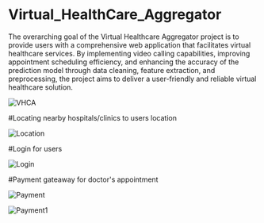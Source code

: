 # Virtual_HealthCare_Aggregator
The overarching goal of the Virtual Healthcare Aggregator project is to provide users with a comprehensive web application that facilitates virtual 
healthcare services. By implementing video calling capabilities, improving appointment scheduling efficiency, and enhancing the accuracy of the prediction
model through data cleaning, feature extraction, and preprocessing, the project aims to deliver a user-friendly and reliable virtual healthcare solution.


![VHCA](https://github.com/R4hul04/Virtual_HealthCare_Aggregator/assets/78637928/575be275-788e-49a6-8a87-26d0318486eb)

#Locating nearby hospitals/clinics to users location

![Location](https://github.com/R4hul04/Virtual_HealthCare_Aggregator/assets/78637928/9427fbe8-14b7-455f-aa45-e7303aac7a41)

#Login for users

![Login](https://github.com/R4hul04/Virtual_HealthCare_Aggregator/assets/78637928/d0efa182-0408-442c-be62-832808a2640a)

#Payment gateaway for doctor's appointment

![Payment](https://github.com/R4hul04/Virtual_HealthCare_Aggregator/assets/78637928/f5f21ffa-2fc2-49f1-bfae-c55a33054dc8)

![Payment1](https://github.com/R4hul04/Virtual_HealthCare_Aggregator/assets/78637928/eca9d6b2-a5ca-4577-818e-e6a1a5df83b9)
